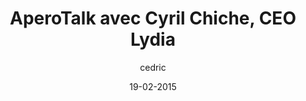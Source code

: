 ---
layout: video
title: "AperoTalk avec Cyril Chiche, CEO Lydia"
date: 19-02-2015
youtube_slug: "5VycLeeX4Yg"
author: cedric
labels:
  - talk
thumbnail: 2015-02-19-aperotalk-lydia.jpg
description: "2800 ans après la frappe de la première monnaie, Cyril Chiche revient sur la création de son application de paiement universel: Lydia."
---